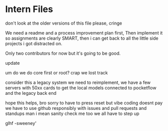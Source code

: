 # Intern Files

don't look at the older versions of this file please, cringe

We need a readme and a process improvement plan first, 
Then implement it so assignments are clearly SMART,
then i can get back to all the little side projects i got distracted on.

Only two contributors for now but it's going to be good.

update

um do we do core first or root?
crap we lost track

consider this a legacy system we need to reimplement, we have a few servers with 50xx cards to get the local models connected to pocketflow and the legacy back end

hope this helps, bro sorry to have to press reset but vibe coding doesnt pay we have to use github responsibly with issues and pull requests and standups man i mean sanity check me too we all have to step up 

glhf -sweeney'
